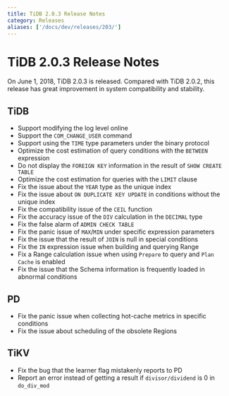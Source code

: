 ```yaml
---
title: TiDB 2.0.3 Release Notes
category: Releases
aliases: ['/docs/dev/releases/203/']
---
```


# TiDB 2.0.3 Release Notes

On June 1, 2018, TiDB 2.0.3 is released. Compared with TiDB 2.0.2, this release has great improvement in system compatibility and stability.

## TiDB

- Support modifying the log level online
- Support the `COM_CHANGE_USER` command
- Support using the `TIME` type parameters under the binary protocol
- Optimize the cost estimation of query conditions with the `BETWEEN` expression
- Do not display the `FOREIGN KEY` information in the result of `SHOW CREATE TABLE`
- Optimize the cost estimation for queries with the `LIMIT` clause
- Fix the issue about the `YEAR` type as the unique index
- Fix the issue about `ON DUPLICATE KEY UPDATE` in conditions without the unique index
- Fix the compatibility issue of the `CEIL` function
- Fix the accuracy issue of the `DIV` calculation in the `DECIMAL` type
- Fix the false alarm of `ADMIN CHECK TABLE`
- Fix the panic issue of `MAX`/`MIN` under specific expression parameters
- Fix the issue that the result of `JOIN` is null in special conditions
- Fix the `IN` expression issue when building and querying Range
- Fix a Range calculation issue when using `Prepare` to query and `Plan Cache` is enabled
- Fix the issue that the Schema information is frequently loaded in abnormal conditions

## PD

- Fix the panic issue when collecting hot-cache metrics in specific conditions
- Fix the issue about scheduling of the obsolete Regions

## TiKV

- Fix the bug that the learner flag mistakenly reports to PD
- Report an error instead of getting a result if `divisor/dividend` is 0 in `do_div_mod`